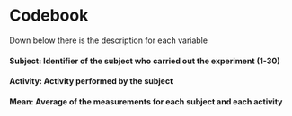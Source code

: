 # Codebook

Down below there is the description for each variable

#### Subject: Identifier of the subject who carried out the experiment (1-30)
#### Activity: Activity performed by the subject
#### Mean: Average of the measurements for each subject and each activity
